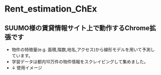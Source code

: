 # Rent_estimation_ChEx

## SUUMO様の賃貸情報サイト上で動作するChrome拡張です
* 物件の特徴量(e.g. 面積,階数,地名,アクセス)から線形モデルを用いて予測しています。
* 学習データは都内10万件の物件情報をスクレイピングして集めました。
* ↓ 使用イメージ

